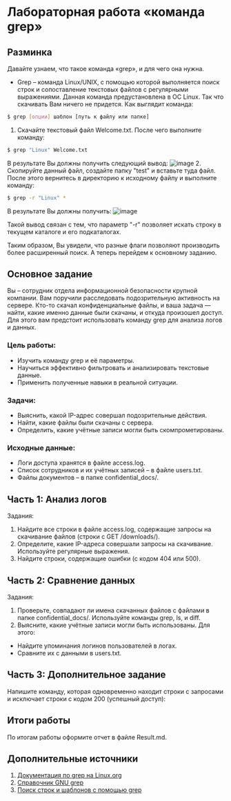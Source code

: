 # Лабораторная работа «команда grep»
## Разминка
Давайте узнаем, что такое команда «grep», и для чего она нужна.
- Grep – команда Linux/UNIX, с помощью которой выполняется поиск строк и сопоставление текстовых файлов с регулярными выражениями. Данная команда предустановлена в ОС Linux. Так что скачивать Вам ничего не придется.
Как выглядит команда:
```bash
$ grep [опции] шаблон [путь к файлу или папке]
```

1. Скачайте текстовый файл Welcome.txt. После чего выполните команду:
```bash
$ grep "Linux" Welcome.txt
```
В результате Вы должны получить следующий вывод:
![image](https://github.com/user-attachments/assets/e7e10676-a35f-44cf-98e0-a31555cbc3ed)
2. Скопируйте данный файл, создайте папку "test" и вставьте туда файл.
После этого вернитесь в директорию к исходному файлу и выполните команду:
```bash
$ grep -r "Linux" *
```
В результате Вы должны получить:
![image](https://github.com/user-attachments/assets/b3349b1a-6f5d-4d95-ba85-d81a0b0eeee5)

Такой вывод связан с тем, что параметр "-r" позволяет искать строку в текущем каталоге и его подкаталогах.

Таким образом, Вы увидели, что разные флаги позволяют производить более расширенный поиск. А теперь перейдем к основному заданию.

## Основное задание
Вы – сотрудник отдела информационной безопасности крупной компании. Вам поручили расследовать подозрительную активность на сервере. Кто-то скачал конфиденциальные файлы, и ваша задача — найти, какие именно данные были скачаны, и откуда произошел доступ. Для этого вам предстоит использовать команду grep для анализа логов и данных.
### Цель работы:
- Изучить команду grep и её параметры.
- Научиться эффективно фильтровать и анализировать текстовые данные.
- Применить полученные навыки в реальной ситуации.
### Задачи:
- Выяснить, какой IP-адрес совершал подозрительные действия.
- Найти, какие файлы были скачаны с сервера.
- Определить, какие учётные записи могли быть скомпрометированы.
### Исходные данные:
- Логи доступа хранятся в файле access.log.
- Список сотрудников и их учётных записей – в файле users.txt.
- Файлы документов – в папке confidential_docs/.

## Часть 1: Анализ логов
Задания:
1. Найдите все строки в файле access.log, содержащие запросы на скачивание файлов (строки с GET /downloads/).
2. Определите, какие IP-адреса совершали запросы на скачивание. Используйте регулярные выражения.
3. Найдите строки, содержащие ошибки (с кодом 404 или 500).

## Часть 2: Сравнение данных
Задания:
1. Проверьте, совпадают ли имена скачанных файлов с файлами в папке confidential_docs/. Используйте команды grep, ls, и diff.
2. Выясните, какие учётные записи могли быть использованы.
Для этого:
- Найдите упоминания логинов пользователей в логах.
- Сравните их с данными в users.txt.

## Часть 3: Дополнительное задание
Напишите команду, которая одновременно находит строки с запросами и исключает строки с кодом 200 (успешный доступ):

## Итоги работы
По итогам работы оформите отчет в файле Result.md.

## Дополнительные источники
1. [Документация по grep на Linux.org](https://www.linux.org/docs/man1/grep.html)
2. [Справочник GNU grep](https://www.gnu.org/software/grep/manual/grep.html)
3. [Поиск строк и шаблонов с помощью grep](https://selectel.ru/blog/tutorials/grep-command-in-linux/)
